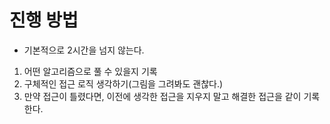 # 진행 방법
- 기본적으로 2시간을 넘지 않는다.
1. 어떤 알고리즘으로 풀 수 있을지 기록
2. 구체적인 접근 로직 생각하기(그림을 그려봐도 괜찮다.)
3. 만약 접근이 틀렸다면, 이전에 생각한 접근을 지우지 말고 해결한 접근을 같이 기록한다.
